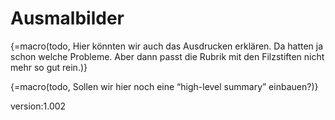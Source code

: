 # Ausmalbilder

{=macro(todo, Hier könnten wir auch das Ausdrucken erklären. Da hatten ja schon welche Probleme. Aber dann passt die Rubrik mit den Filzstiften nicht mehr so gut rein.)}

{=macro(todo, Sollen wir hier noch eine “high-level summary” einbauen?)}

version:1.002
